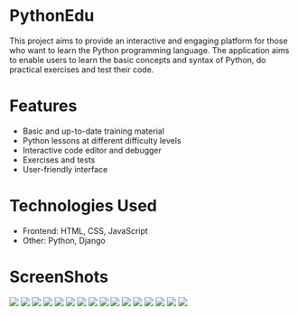 # PythonEdu
This project aims to provide an interactive and engaging platform for those who want to learn the Python programming language. The application aims to enable users to learn the basic concepts and syntax of Python, do practical exercises and test their code.
# Features
+ Basic and up-to-date training material
+ Python lessons at different difficulty levels
+ Interactive code editor and debugger
+ Exercises and tests
+ User-friendly interface
# Technologies Used
+ Frontend: HTML, CSS, JavaScript
+ Other: Python, Django
# ScreenShots
 <div>
  <img src="ARS Motors/Preview/ss12.png"/>
  <img src="ARS Motors/Preview/ss13.png"/>
  <img src="ARS Motors/Preview/ss14.png"/>
  <img src="ARS Motors/Preview/ss15.png"/>
  <img src="ARS Motors/Preview/ss17.png"/>
  <img src="ARS Motors/Preview/ss8.png"/>
  <img src="ARS Motors/Preview/ss7.png"/>
  <img src="ARS Motors/Preview/ss6.png"/>
  <img src="ARS Motors/Preview/ss3.png"/>
   <img src="ARS Motors/Preview/ss18.png"/>
  <img src="ARS Motors/Preview/ss2.png"/>
  <img src="ARS Motors/Preview/ss1.png"/>
  <img src="ARS Motors/Preview/ss19.png"/>
   <img src="ARS Motors/Preview/ss9.png"/>
  <img src="ARS Motors/Preview/ss10.png"/>
   <img src="ARS Motors/Preview/ss11.png"/>
</div>
